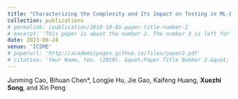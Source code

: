 ```yaml
---
title: "Characterizing the Complexity and Its Impact on Testing in ML-Enabled Systems - A Case Study on Rasa"
collection: publications
# permalink: /publication/2010-10-01-paper-title-number-2
# excerpt: 'This paper is about the number 2. The number 3 is left for future work.'
date: 2023-06-24
venue: 'ICSME'
# paperurl: 'http://academicpages.github.io/files/paper2.pdf'
# citation: 'Your Name, You. (2010). &quot;Paper Title Number 2.&quot; <i>Journal 1</i>. 1(2).'
---
```

Junming Cao, Bihuan Chen*, Longjie Hu, Jie Gao, Kaifeng Huang, **Xuezhi Song**, and Xin Peng